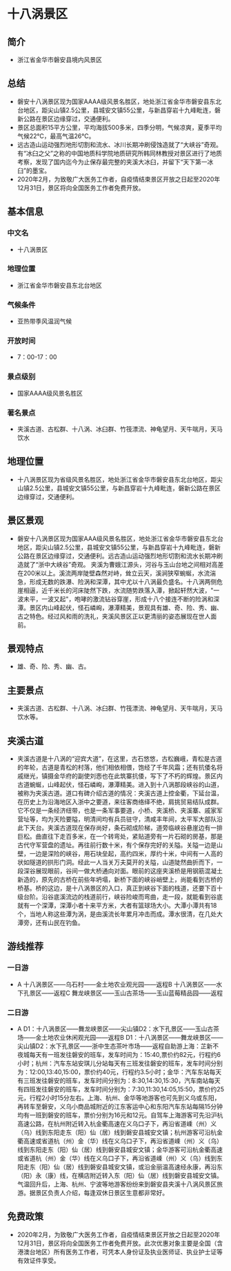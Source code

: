 # 十八涡景区
## 简介
- 浙江省金华市磐安县境内风景区
## 总结
- 磐安十八涡景区现为国家AAAA级风景名胜区，地处浙江省金华市磐安县东北台地区，距尖山镇2.5公里，县城安文镇55公里，与新昌穿岩十九峰毗连，磐新公路在景区边缘穿过，交通便利。
- 景区总面积15平方公里，平均海拔500多米，四季分明，气候凉爽，夏季平均气候22℃，最高气温26℃。
- 远古造山运动强烈地形切割和流水、冰川长期冲刷侵蚀造就了“大峡谷”奇观。有“冰臼之父”之称的中国地质科学院地质研究所韩同林教授对景区进行了地质考察，发现了国内迄今为止保存最完整的夹溪大冰臼，并留下“天下第一冰臼”的墨宝。 
- 2020年2月，为致敬广大医务工作者，自疫情结束景区开放之日起至2020年12月31日，景区将向全国医务工作者免费开放。
## 基本信息
### 中文名
- 十八涡景区
### 地理位置
- 浙江省金华市磐安县东北台地区
### 气候条件
- 亚热带季风温润气候
### 开放时间
- 7：00-17：00
### 景点级别
- 国家AAAA级风景名胜区
### 著名景点
- 夹溪古道、古松群、十八涡、冰臼群、竹筏漂流、神龟望月、天牛喘月，天马饮水
## 地理位置
- 十八涡景区现为省级风景名胜区，地处浙江省金华市磐安县东北台地区，距尖山镇2.5公里，县城安文镇55公里，与新昌穿岩十九峰毗连，磐新公路在景区边缘穿过，交通便利。
## 景区景观
- 磐安十八涡景区现为国家AAA级风景名胜区，地处浙江省金华市磐安县东北台地区，距尖山镇2.5公里，县城安文镇55公里，与新昌穿岩十九峰毗连，磐新公路在景区边缘穿过，交通便利。远古造山运动强烈地形切割和流水长期冲刷造就了“浙中大峡谷”奇观。 夹溪为曹娥江源头，河谷与玉山台地之间相对高差在200米以上。溪流两岸陡壁森然对峙，耸立云天，溪涧狭窄蜿蜒，水流湍急，形成无数的跌瀑、险涡和深潭，其中尤以十八涡最负盛名。十八涡两侧危崖相逼，近千米长的河床陡然下跌，水流随势跌落入潭，掀起轩然大波，"一波未平，一波又起"，咆哮的激流钻谷穿崖，形成十八个接连不断的险涡和深潭。景区内山峰起伏，怪石嶙峋，瀑潭精美，景观具有雄、奇、险、秀、幽、古之特色。经过风和雨的洗礼，夹溪风景区正以更清丽的姿态展现在世人面前。
## 景观特点
- 雄、奇、险、秀、幽、古。
## 主要景点
- 夹溪古道、古松群、十八涡、冰臼群、竹筏漂流、神龟望月、天牛喘月，天马饮水等。
## 夹溪古道
- 夹溪古道是十八涡的“迎宾大道”，在这里，古石悠悠，古松巍峨，青松是古道的年轮，古道是青松的村落，他们相依相偎，饱经了千年风霜；还有抗倭名将戚继光，镇摄金华府的副使刘悫也在此筑寨抗倭，写下了不朽的辉煌。景区内古道蜿蜒，山峰起伏，怪石嶙峋，瀑潭精美。进入到十八涡那段峡谷的山道，被称为夹溪古道。道口有碑介绍古道的情况：夹溪古道上控金衢，下延台温，在历史上为沿海地区入浙中之要道，来往客商络绎不绝，肩挑贸易结队成群。它不仅是一条经济纽带，也是一条军事要道，小桥、夹溪桥、夹溪寨、戚家军营址等，均为天险要隘，明清间均有兵员驻守，清咸丰年间，太平军大部队沿此下天台。夹溪古道现在保存尚好，条石砌成阶梯，道旁临峡谷悬崖边有一排巨松。曲直往下走百多米，在一个转弯处，紧贴道旁有一片石砌的房基，那是古代守军营盘的遗址。再往前行数十米，有个保存完好的关隘。关隘一边是山壁，一边是深险的峡谷，用石块垒起，高约四米，厚约十米，中间有一人高的状如隧道的拱形门洞。经此一人当关万夫莫开的关隘，山道陡然曲折而下，一段深谷展现眼前，谷间一做大桥通向对面。眼前的这座夹溪桥是用钢筋混凝土新造的，原先的古桥在前些年坍塌，新桥下面的峡谷峭壁上，尚能看到古桥的桥基。桥的这边，是十八涡景区的入口，真正到峡谷下面的栈道，还要下百十级台阶。沿谷底溪流边的栈道前行，峡谷险峻而弯曲，走一段，就能看到谷底就有一个深潭，深潭小者十来平方米，大者有篮球场大小。大潭小潭共有18个，当地人称这些潭为涡，是由溪流长年累月冲击而成。潭水很清，在几处大潭旁，还有山民在钓鱼。
## 游线推荐
### 一日游
- A 十八涡景区——乌石村——金土地农业观光园——返程B 十八涡景区——水下孔景区——返程C 舞龙峡景区——玉山古茶场——玉山蓝莓精品园——返程
### 二日游
- A D1：十八涡景区——舞龙峡景区——尖山镇D2：水下孔景区——玉山古茶场——金土地农业休闲观光园——返程B D1：十八涡景区——舞龙峡景区——尖山镇D2：水下孔景区——浙中生态茶叶市场——返程自助游上海：芷新不夜城每天有一班发往磐安的班车，发车时间为：15:40,票价约82元，行程约6小时；杭州：汽车东站安琪儿分站每天有三班发往磐安的班车，发车时间分别为：12:00,13:40,15:00，票价约40元，行程约3.5小时；金华：汽车东站每天有三班发往磐安的班车，发车时间分别为：8:30,14:30,15:30，汽车南站每天有四班发往磐安的班车，发车时间分别为：7:30,11:30,14:05,15:50，票价约25元，行程2小时15分左右。上海、杭州、金华等地游客也可先到义乌或东阳，再转车至磐安，义乌小商品城附近的江东客运中心和东阳汽车东站每隔15分钟均有一班到磐安的班车，票价分别为16元和12元。自驾车上海游客可先沿沪杭高速公路，在杭州附近转入杭金衢高速在义乌口子下，再沿省道嵊（州）义（乌）线到东阳走东（阳）仙（居）线到磐安县城安文镇；杭州游客可沿杭金衢高速或省道杭（州）金（华）线在义乌口子下，再沿省道嵊（州）义（乌）线到东阳走东（阳）仙（居）线到磐安县城安文镇；金华游客可沿杭金衢高速或省道杭（州）金（华）线在义乌口子下，再沿省道嵊（州）义（乌）线到东阳走东（阳）仙（居）线到磐安县城安文镇，或沿金丽温高速经永康，再沿东（阳）永（康）线，在横店附近转入东（阳）仙（居）线到磐安县城安文镇。气温回升后，上海、杭州、宁波等地游客纷纷来到磐安县夹溪十八涡风景区旅游。据景区负责人介绍，每逢双休日景区生意都非常好。
## 免费政策
- 2020年2月，为致敬广大医务工作者，自疫情结束景区开放之日起至2020年12月31日，景区将向全国医务工作者免费开放。此次优惠对象主要是全国（含港澳台地区）所有医务工作者，可凭本人身份证及执业医师证、执业护士证等有效证件享受。